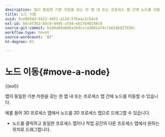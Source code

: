```yaml
---
description: 맵이 동일한 기본 차원을 갖는 한 맵 내 또는 프로세스 맵 간에 노드를 이동할 수 있습니다.
title: 노드 이동
uuid: 9ce0b5dd-6421-4451-a12d-5fbaac2c54c0
exl-id: b6c4f363-b5c9-4495-a7d4-eb17b40748c9
source-git-commit: b1dda69a606a16dccca30d2a74c7e63dbd27936c
workflow-type: tm+mt
source-wordcount: '87'
ht-degree: 6%

---
```


# 노드 이동{#move-a-node}

{{eol}}

맵이 동일한 기본 차원을 갖는 한 맵 내 또는 프로세스 맵 간에 노드를 이동할 수 있습니다.

예를 들어 3D 프로세스 맵에서 노드를 2D 프로세스 맵으로 드래그할 수 있습니다.

* 노드를 클릭하고 동일한 프로세스 맵이나 작업 공간의 다른 프로세스 맵에서 원하는 위치로 드래그합니다.
